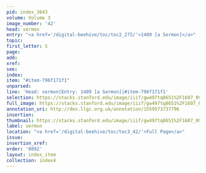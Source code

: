 ```yaml
---
pid: index_3643
volume: Volume 3
image_number: '42'
head: sermon
entry: "<a href='/digital-beehive/toc/toc2_275/'>1409 [a Sermon]</a>"
topic: 
first_letter: S
page: 
add: 
xref: 
see: 
index: 
item: "#item-796f171f1"
unparsed: 
line: 'Head: sermon|Entry: 1409 [a Sermon]|#item-796f171f1'
selection: https://stacks.stanford.edu/image/iiif/gw497tq8651%2F1607_0985/1121,814,687,130/full/0/default.jpg
full_image: https://stacks.stanford.edu/image/iiif/gw497tq8651%2F1607_0985/full/full/0/default.jpg
annotation_uri: http://dev.llgc.org.uk/annotation/1559573737796
insertion: 
thumbnail: https://stacks.stanford.edu/image/iiif/gw497tq8651%2F1607_0985/1121,814,687,130/150,/0/default.jpg
label: sermon
location: "<a href='/digital-beehive/toc/toc3_42/'>Full Page</a>"
issue: 
insertion_xref: 
order: '0892'
layout: index_item
collection: index4
---
```

